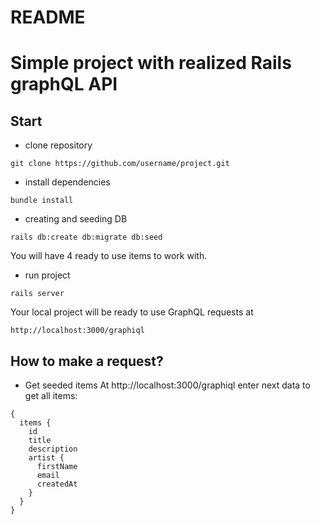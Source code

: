 # README

# Simple project with realized Rails graphQL API 

## Start
* clone repository
```
git clone https://github.com/username/project.git
```

* install dependencies
```
bundle install
```
* creating and seeding DB
```
rails db:create db:migrate db:seed
```
You will have 4 ready to use items to work with.
* run project
```
rails server
```
Your local project will be ready to use GraphQL requests at 
```
http://localhost:3000/graphiql
```
## How to make a request?
* Get seeded items
At http://localhost:3000/graphiql enter next data to get all items:
```
{
  items {
    id
    title
    description
    artist {
      firstName
      email
      createdAt
    }
  }
}
```
